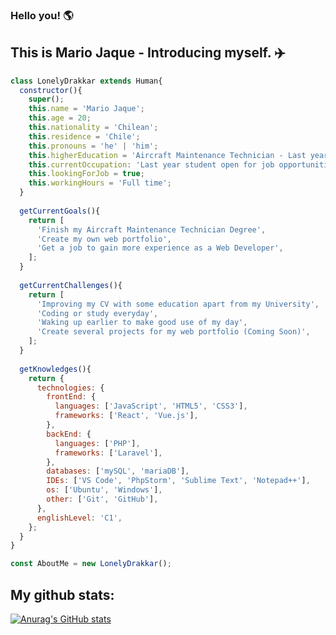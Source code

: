 ### Hello you! 🌎

## This is Mario Jaque - Introducing myself. ✈️

```js
class LonelyDrakkar extends Human{
  constructor(){
    super();
    this.name = 'Mario Jaque';
    this.age = 20;
    this.nationality = 'Chilean';
    this.residence = 'Chile';
    this.pronouns = 'he' | 'him';
    this.higherEducation = 'Aircraft Maintenance Technician - Last year';
    this.currentOccupation: 'Last year student open for job opportunities';
    this.lookingForJob = true;
    this.workingHours = 'Full time';
  }
  
  getCurrentGoals(){
    return [
      'Finish my Aircraft Maintenance Technician Degree',
      'Create my own web portfolio',
      'Get a job to gain more experience as a Web Developer',
    ];
  }
  
  getCurrentChallenges(){
    return [
      'Improving my CV with some education apart from my University',
      'Coding or study everyday',
      'Waking up earlier to make good use of my day',
      'Create several projects for my web portfolio (Coming Soon)',
    ];
  }
  
  getKnowledges(){
    return {
      technologies: {
        frontEnd: {
          languages: ['JavaScript', 'HTML5', 'CSS3'],
          frameworks: ['React', 'Vue.js'],
        },
        backEnd: {
          languages: ['PHP'],
          frameworks: ['Laravel'],
        },
        databases: ['mySQL', 'mariaDB'],
        IDEs: ['VS Code', 'PhpStorm', 'Sublime Text', 'Notepad++'],
        os: ['Ubuntu', 'Windows'],
        other: ['Git', 'GitHub'],
      },
      englishLevel: 'C1',
    };
  }
}

const AboutMe = new LonelyDrakkar();
```

## My github stats:
[![Anurag's GitHub stats](https://github-readme-stats.vercel.app/api?username=LonelyDrakkar&count_private=true)](https://github.com/anuraghazra/github-readme-stats)
